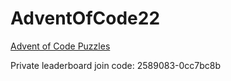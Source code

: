 # AdventOfCode22
[Advent of Code Puzzles](https://adventofcode.com/2022)

Private leaderboard join code: 2589083-0cc7bc8b
